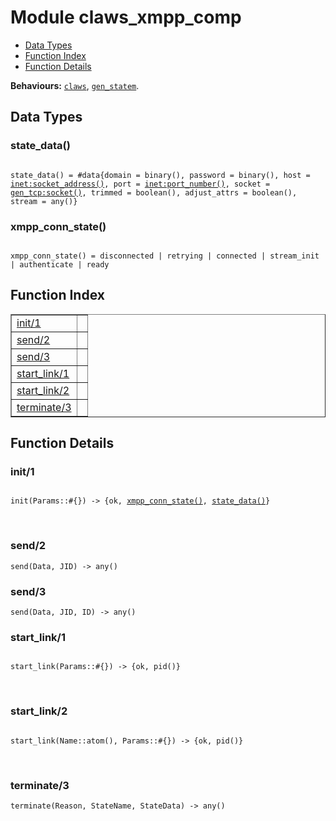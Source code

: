 

# Module claws_xmpp_comp #
* [Data Types](#types)
* [Function Index](#index)
* [Function Details](#functions)

__Behaviours:__ [`claws`](claws.md), [`gen_statem`](gen_statem.md).

<a name="types"></a>

## Data Types ##




### <a name="type-state_data">state_data()</a> ###


<pre><code>
state_data() = #data{domain = binary(), password = binary(), host = <a href="inet.md#type-socket_address">inet:socket_address()</a>, port = <a href="inet.md#type-port_number">inet:port_number()</a>, socket = <a href="gen_tcp.md#type-socket">gen_tcp:socket()</a>, trimmed = boolean(), adjust_attrs = boolean(), stream = any()}
</code></pre>




### <a name="type-xmpp_conn_state">xmpp_conn_state()</a> ###


<pre><code>
xmpp_conn_state() = disconnected | retrying | connected | stream_init | authenticate | ready
</code></pre>

<a name="index"></a>

## Function Index ##


<table width="100%" border="1" cellspacing="0" cellpadding="2" summary="function index"><tr><td valign="top"><a href="#init-1">init/1</a></td><td></td></tr><tr><td valign="top"><a href="#send-2">send/2</a></td><td></td></tr><tr><td valign="top"><a href="#send-3">send/3</a></td><td></td></tr><tr><td valign="top"><a href="#start_link-1">start_link/1</a></td><td></td></tr><tr><td valign="top"><a href="#start_link-2">start_link/2</a></td><td></td></tr><tr><td valign="top"><a href="#terminate-3">terminate/3</a></td><td></td></tr></table>


<a name="functions"></a>

## Function Details ##

<a name="init-1"></a>

### init/1 ###

<pre><code>
init(Params::#{}) -&gt; {ok, <a href="#type-xmpp_conn_state">xmpp_conn_state()</a>, <a href="#type-state_data">state_data()</a>}
</code></pre>
<br />

<a name="send-2"></a>

### send/2 ###

`send(Data, JID) -> any()`

<a name="send-3"></a>

### send/3 ###

`send(Data, JID, ID) -> any()`

<a name="start_link-1"></a>

### start_link/1 ###

<pre><code>
start_link(Params::#{}) -&gt; {ok, pid()}
</code></pre>
<br />

<a name="start_link-2"></a>

### start_link/2 ###

<pre><code>
start_link(Name::atom(), Params::#{}) -&gt; {ok, pid()}
</code></pre>
<br />

<a name="terminate-3"></a>

### terminate/3 ###

`terminate(Reason, StateName, StateData) -> any()`

